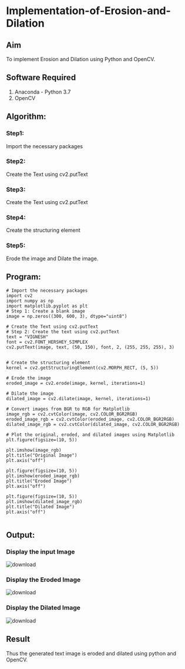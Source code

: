 # Implementation-of-Erosion-and-Dilation
## Aim
To implement Erosion and Dilation using Python and OpenCV.
## Software Required
1. Anaconda - Python 3.7
2. OpenCV
## Algorithm:
### Step1:
Import the necessary packages


### Step2:
Create the Text using cv2.putText

### Step3:
Create the Text using cv2.putText

### Step4:
Create the structuring element

### Step5:
Erode the image and Dilate the image.

 
## Program:

``` 
# Import the necessary packages
import cv2
import numpy as np
import matplotlib.pyplot as plt
# Step 1: Create a blank image
image = np.zeros((300, 600, 3), dtype="uint8")

# Create the Text using cv2.putText
# Step 2: Create the text using cv2.putText
text = "VIGNESH"
font = cv2.FONT_HERSHEY_SIMPLEX
cv2.putText(image, text, (50, 150), font, 2, (255, 255, 255), 3)


# Create the structuring element
kernel = cv2.getStructuringElement(cv2.MORPH_RECT, (5, 5))

# Erode the image
eroded_image = cv2.erode(image, kernel, iterations=1)

# Dilate the image
dilated_image = cv2.dilate(image, kernel, iterations=1)

# Convert images from BGR to RGB for Matplotlib
image_rgb = cv2.cvtColor(image, cv2.COLOR_BGR2RGB)
eroded_image_rgb = cv2.cvtColor(eroded_image, cv2.COLOR_BGR2RGB)
dilated_image_rgb = cv2.cvtColor(dilated_image, cv2.COLOR_BGR2RGB)

# Plot the original, eroded, and dilated images using Matplotlib
plt.figure(figsize=(10, 5))

plt.imshow(image_rgb)
plt.title("Original Image")
plt.axis("off")

plt.figure(figsize=(10, 5))
plt.imshow(eroded_image_rgb)
plt.title("Eroded Image")
plt.axis("off")

plt.figure(figsize=(10, 5))
plt.imshow(dilated_image_rgb)
plt.title("Dilated Image")
plt.axis("off")


```
## Output:

### Display the input Image
![download](https://github.com/user-attachments/assets/82ddd8c3-4219-454f-a1f7-4b0d0fccb731)



### Display the Eroded Image
![download](https://github.com/user-attachments/assets/791be3ac-eceb-42b7-ad86-eb3c2bfea142)



### Display the Dilated Image
![download](https://github.com/user-attachments/assets/f81f1e05-9840-4aab-a99e-fb0071393814)



## Result
Thus the generated text image is eroded and dilated using python and OpenCV.

